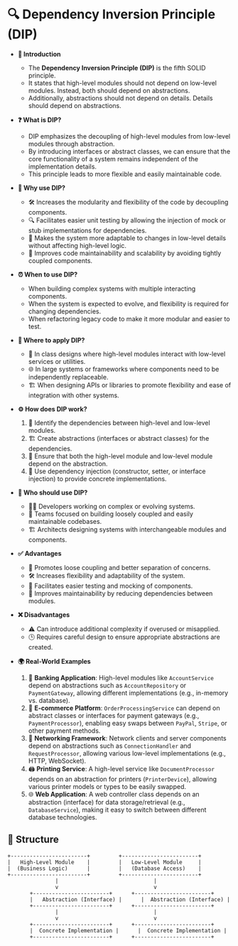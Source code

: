 # 🔍 Dependency Inversion Principle (DIP)

- **🔎 Introduction**
    - The **Dependency Inversion Principle (DIP)** is the fifth SOLID principle.
    - It states that high-level modules should not depend on low-level modules. Instead, both should depend on abstractions.
    - Additionally, abstractions should not depend on details. Details should depend on abstractions.

- **❓ What is DIP?**
    - DIP emphasizes the decoupling of high-level modules from low-level modules through abstraction.
    - By introducing interfaces or abstract classes, we can ensure that the core functionality of a system remains independent of the implementation details.
    - This principle leads to more flexible and easily maintainable code.

- **🤔 Why use DIP?**
    - 🛠️ Increases the modularity and flexibility of the code by decoupling components.
    - 🔍 Facilitates easier unit testing by allowing the injection of mock or stub implementations for dependencies.
    - 🔄 Makes the system more adaptable to changes in low-level details without affecting high-level logic.
    - 🔗 Improves code maintainability and scalability by avoiding tightly coupled components.

- **⏰ When to use DIP?**
    - When building complex systems with multiple interacting components.
    - When the system is expected to evolve, and flexibility is required for changing dependencies.
    - When refactoring legacy code to make it more modular and easier to test.

- **📍 Where to apply DIP?**
    - 🧩 In class designs where high-level modules interact with low-level services or utilities.
    - 🌐 In large systems or frameworks where components need to be independently replaceable.
    - 🏗️ When designing APIs or libraries to promote flexibility and ease of integration with other systems.

- **⚙️ How does DIP work?**
    1. 🔄 Identify the dependencies between high-level and low-level modules.
    2. 🏗️ Create abstractions (interfaces or abstract classes) for the dependencies.
    3. 🧩 Ensure that both the high-level module and low-level module depend on the abstraction.
    4. 🔗 Use dependency injection (constructor, setter, or interface injection) to provide concrete implementations.

- **👥 Who should use DIP?**
    - 🧑‍💻 Developers working on complex or evolving systems.
    - 🔧 Teams focused on building loosely coupled and easily maintainable codebases.
    - 🏗️ Architects designing systems with interchangeable modules and components.

- **✅ Advantages**
    - 🧹 Promotes loose coupling and better separation of concerns.
    - 🛠️ Increases flexibility and adaptability of the system.
    - 🔗 Facilitates easier testing and mocking of components.
    - 🔄 Improves maintainability by reducing dependencies between modules.

- **❌ Disadvantages**
    - ⚠️ Can introduce additional complexity if overused or misapplied.
    - 🕒 Requires careful design to ensure appropriate abstractions are created.

- **🌍 Real-World Examples**
    1. 🏦 **Banking Application**: High-level modules like `AccountService` depend on abstractions such as `AccountRepository` or `PaymentGateway`, allowing different implementations (e.g., in-memory vs. database).
    2. 🛒 **E-commerce Platform**: `OrderProcessingService` can depend on abstract classes or interfaces for payment gateways (e.g., `PaymentProcessor`), enabling easy swaps between `PayPal`, `Stripe`, or other payment methods.
    3. 📡 **Networking Framework**: Network clients and server components depend on abstractions such as `ConnectionHandler` and `RequestProcessor`, allowing various low-level implementations (e.g., HTTP, WebSocket).
    4. 🖨️ **Printing Service**: A high-level service like `DocumentProcessor` depends on an abstraction for printers (`PrinterDevice`), allowing various printer models or types to be easily swapped.
    5. 🌐 **Web Application**: A web controller class depends on an abstraction (interface) for data storage/retrieval (e.g., `DatabaseService`), making it easy to switch between different database technologies.

## 🌟 Structure

```plaintext
+------------------------+         +------------------------+
|   High-Level Module    |         |   Low-Level Module     |
|  (Business Logic)      |         |   (Database Access)    |
+------------------------+         +------------------------+
               |                              |
               v                              v
       +------------------------+      +------------------------+
       |   Abstraction (Interface) |      |  Abstraction (Interface) |
       +------------------------+      +------------------------+
               |                              |
               v                              v
       +------------------------+      +------------------------+
       |  Concrete Implementation |      |  Concrete Implementation |
       +------------------------+      +------------------------+